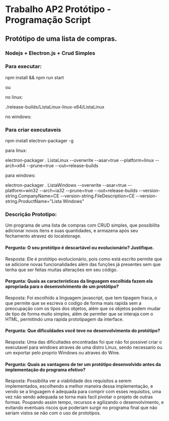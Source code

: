 # Trabalho AP2 Protótipo - Programação Script

## Protótipo de uma lista de compras.

### Nodejs + Electron.js + Crud Simples

### Para executar: 

npm install && npm run start

ou 

no linux:

./release-builds/ListaLinux-linux-x64/ListaLinux

no windows:



### Para criar executaveis

npm install electron-packager -g

para linux:

electron-packager . ListaLinux --overwrite --asar=true --platform=linux --arch=x64 --prune=true --out=release-builds

para windows:

electron-packager . ListaWindows --overwrite --asar=true --platform=win32 --arch=ia32 --prune=true --out=release-builds --version-string.CompanyName=CE --version-string.FileDescription=CE --version-string.ProductName="Lista Windows"

### Descrição Prototipo:

Um programa de uma lista de compras com CRUD simples, que possibilita adicionar novos itens e suas quantidades, e armazena após seu fechamento atravez do localstorage.

#### Pergunta: O seu protótipo é descartável ou evolucionário? Justifique.

Resposta: Ele é protótipo evolucionário, pois como está escrito permite que se adicione novas funcionalidades além das funções já presentes sem que tenha que ser feitas muitas alterações em seu código.
 
#### Pergunta: Quais as características da linguagem escolhida fazem ela apropriada para o desenvolvimento de um protótipo? 

Resposta: Foi escolhido a linguagem javascript, que tem tipagem fraca, o que permite que se escreva o codigo de forma mais rapida sem a preocupação com os tipos dos objetos, além que os objetos podem mudar de tipo de forma muito simples, além de permiter que se interaja com o HTML, permitindo uma rapida prototipagem da interface. 

#### Pergunta: Que dificuldades você teve no desenvolvimento do protótipo?

Resposta: Uma das dificultades encontradas foi que não foi possivel criar o executavel para windows atraves de uma distro Linux, sendo necessario ou um exportar pelo proprio Windows ou atraves do Wine.

#### Pergunta: Quais as vantagens de ter um protótipo desenvolvido antes da implementação do programa efetivo?

Resposta: Possibilita ver a viabilidade dos requisitos a serem implementados, escolhendo a melhor maneira dessa implementação, e vendo se a linguagem é adequada para comprir com esses requisitos, uma vez não sendo adequada se torna mais facil pivotar o projeto de outras formas. Poupando assim tempo, recursos e agilizando o desenvolvimento, e evitando eventuais riscos que poderiam surgir no programa final que não seriam vistos se não com o uso de prototipos. 